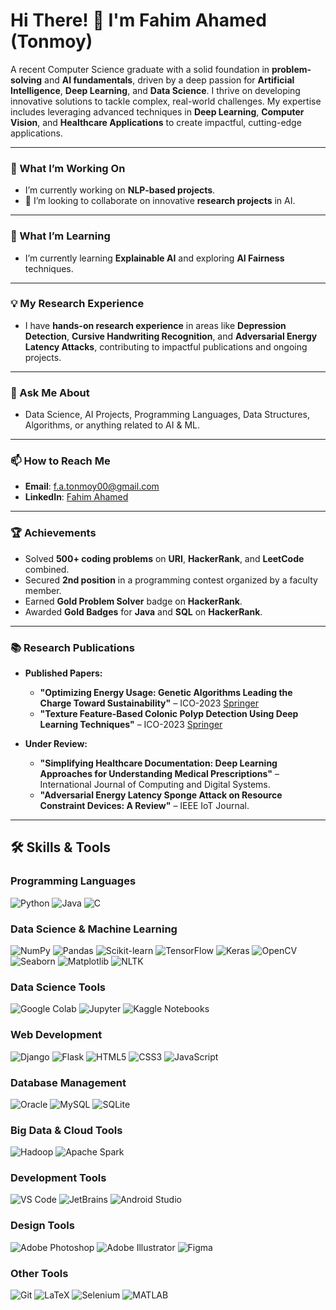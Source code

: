 # Hi There! 👋 I'm Fahim Ahamed (Tonmoy)  

A recent Computer Science graduate with a solid foundation in **problem-solving** and **AI fundamentals**, driven by a deep passion for **Artificial Intelligence**, **Deep Learning**, and **Data Science**. I thrive on developing innovative solutions to tackle complex, real-world challenges. My expertise includes leveraging advanced techniques in **Deep Learning**, **Computer Vision**, and **Healthcare Applications** to create impactful, cutting-edge applications.

---

### 🔭 What I’m Working On
- I’m currently working on **NLP-based projects**.  
- 🤝 I’m looking to collaborate on innovative **research projects** in AI.  

---

### 🌱 What I’m Learning
- I’m currently learning **Explainable AI** and exploring **AI Fairness** techniques.  

---

### 💡 My Research Experience
- I have **hands-on research experience** in areas like **Depression Detection**, **Cursive Handwriting Recognition**, and **Adversarial Energy Latency Attacks**, contributing to impactful publications and ongoing projects.  

---

### 💬 Ask Me About
- Data Science, AI Projects, Programming Languages, Data Structures, Algorithms, or anything related to AI & ML.
  
---

### 📫 How to Reach Me
- **Email**: [f.a.tonmoy00@gmail.com](mailto:f.a.tonmoy00@gmail.com)  
- **LinkedIn**: [Fahim Ahamed](https://www.linkedin.com/in/f-a-tonmoy/)  

---

### 🏆 Achievements
- Solved **500+ coding problems** on **URI**, **HackerRank**, and **LeetCode** combined.
- Secured **2nd position** in a programming contest organized by a faculty member.
- Earned **Gold Problem Solver** badge on **HackerRank**.
- Awarded **Gold Badges** for **Java** and **SQL** on **HackerRank**.

---

### **📚 Research Publications**
- **Published Papers:** 
  - **"Optimizing Energy Usage: Genetic Algorithms Leading the Charge Toward Sustainability"** – ICO-2023 [Springer](https://link.springer.com/chapter/10.1007/978-3-031-50887-5_9)
  - **"Texture Feature-Based Colonic Polyp Detection Using Deep Learning Techniques"** – ICO-2023  [Springer](https://link.springer.com/chapter/10.1007/978-3-031-73324-6_2)
  
- **Under Review:**
  - **"Simplifying Healthcare Documentation: Deep Learning Approaches for Understanding Medical Prescriptions"** – International Journal of Computing and Digital Systems.
  - **"Adversarial Energy Latency Sponge Attack on Resource Constraint Devices: A Review"** – IEEE IoT Journal.

---

## 🛠️ Skills & Tools

### **Programming Languages**
![Python](https://img.shields.io/badge/Python-%2314354C.svg?style=flat&logo=python&logoColor=white) ![Java](https://img.shields.io/badge/Java-%23ED8B00.svg?style=flat&logo=java&logoColor=white) ![C](https://img.shields.io/badge/C-%2300599C.svg?style=flat&logo=c&logoColor=white)

### **Data Science & Machine Learning**
![NumPy](https://img.shields.io/badge/NumPy-%23013243.svg?style=flat&logo=numpy&logoColor=white) ![Pandas](https://img.shields.io/badge/Pandas-%23150458.svg?style=flat&logo=pandas&logoColor=white) ![Scikit-learn](https://img.shields.io/badge/Scikit--Learn-%23F7931E.svg?style=flat&logo=scikit-learn&logoColor=white)  ![TensorFlow](https://img.shields.io/badge/TensorFlow-%23FF6F00.svg?style=flat&logo=tensorflow&logoColor=white) ![Keras](https://img.shields.io/badge/Keras-%23D00000.svg?style=flat&logo=keras&logoColor=white) ![OpenCV](https://img.shields.io/badge/OpenCV-%23FF6C00.svg?style=flat&logo=opencv&logoColor=white)  ![Seaborn](https://img.shields.io/badge/Seaborn-%236CB7F1.svg?style=flat) ![Matplotlib](https://img.shields.io/badge/Matplotlib-%23E13C23.svg?style=flat&logo=matplotlib&logoColor=white) ![NLTK](https://img.shields.io/badge/NLTK-%23008080.svg?style=flat&logo=nltk&logoColor=white)

### **Data Science Tools**
![Google Colab](https://img.shields.io/badge/Google%20Colab-%23F9AB00.svg?style=flat&logo=google-colab&logoColor=white) ![Jupyter](https://img.shields.io/badge/Jupyter-%23F37626.svg?style=flat&logo=jupyter&logoColor=white) ![Kaggle Notebooks](https://img.shields.io/badge/Kaggle%20Notebooks-%2320BEFF.svg?style=flat&logo=kaggle&logoColor=white)

### **Web Development**
![Django](https://img.shields.io/badge/Django-%23092E20.svg?style=flat&logo=django&logoColor=white) ![Flask](https://img.shields.io/badge/Flask-%23000000.svg?style=flat&logo=flask&logoColor=white) ![HTML5](https://img.shields.io/badge/HTML5-%23E34F26.svg?style=flat&logo=html5&logoColor=white)  ![CSS3](https://img.shields.io/badge/CSS3-%231572B6.svg?style=flat&logo=css3&logoColor=white) ![JavaScript](https://img.shields.io/badge/JavaScript-%23F7DF1E.svg?style=flat&logo=javascript&logoColor=black)

### **Database Management**
![Oracle](https://img.shields.io/badge/Oracle-%23F80000.svg?style=flat&logo=oracle&logoColor=white) ![MySQL](https://img.shields.io/badge/MySQL-%2300f.svg?style=flat&logo=mysql&logoColor=white) ![SQLite](https://img.shields.io/badge/SQLite-%2307405e.svg?style=flat&logo=sqlite&logoColor=white)

### **Big Data & Cloud Tools**
![Hadoop](https://img.shields.io/badge/Hadoop-%23425E87.svg?style=flat&logo=apache-hadoop&logoColor=white) ![Apache Spark](https://img.shields.io/badge/Apache%20Spark-%23E25A1C.svg?style=flat&logo=apachespark&logoColor=white)

### **Development Tools**
![VS Code](https://img.shields.io/badge/VS%20Code-%23007ACC.svg?style=flat&logo=visual-studio-code&logoColor=white) ![JetBrains](https://img.shields.io/badge/JetBrains-%23000000.svg?style=flat&logo=jetbrains&logoColor=white) ![Android Studio](https://img.shields.io/badge/Android%20Studio-%233DDC84.svg?style=flat&logo=android-studio&logoColor=white)

### **Design Tools**
![Adobe Photoshop](https://img.shields.io/badge/Adobe%20Photoshop-%2331A8FF.svg?style=flat&logo=adobe-photoshop&logoColor=white) ![Adobe Illustrator](https://img.shields.io/badge/Adobe%20Illustrator-%23FF9A00.svg?style=flat&logo=adobe-illustrator&logoColor=white) ![Figma](https://img.shields.io/badge/Figma-%23F24E1E.svg?style=flat&logo=figma&logoColor=white)

### **Other Tools**
![Git](https://img.shields.io/badge/Git-%23F05032.svg?style=flat&logo=git&logoColor=white) ![LaTeX](https://img.shields.io/badge/LaTeX-%23008080.svg?style=flat&logo=latex&logoColor=white) ![Selenium](https://img.shields.io/badge/Selenium-%2343B02A.svg?style=flat&logo=selenium&logoColor=white) ![MATLAB](https://img.shields.io/badge/MATLAB-%23E37321.svg?style=flat&logo=mathworks&logoColor=white)
